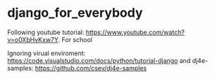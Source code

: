 # django_for_everybody
Following youtube tutorial: https://www.youtube.com/watch?v=o0XbHvKxw7Y. For school

Ignoring virual enviroment: https://code.visualstudio.com/docs/python/tutorial-django and dj4e-samples: https://github.com/csev/dj4e-samples
